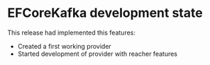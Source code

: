 # EFCoreKafka development state

This release had implemented this features:

* Created a first working provider
* Started development of provider with reacher features
